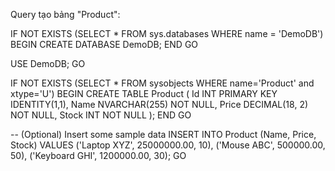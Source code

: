Query tạo bảng "Product":

IF NOT EXISTS (SELECT * FROM sys.databases WHERE name = 'DemoDB')
BEGIN
    CREATE DATABASE DemoDB;
END
GO

USE DemoDB;
GO

IF NOT EXISTS (SELECT * FROM sysobjects WHERE name='Product' and xtype='U')
BEGIN
    CREATE TABLE Product (
        Id INT PRIMARY KEY IDENTITY(1,1),
        Name NVARCHAR(255) NOT NULL,
        Price DECIMAL(18, 2) NOT NULL,
        Stock INT NOT NULL
    );
END
GO

-- (Optional) Insert some sample data
INSERT INTO Product (Name, Price, Stock) VALUES
('Laptop XYZ', 25000000.00, 10),
('Mouse ABC', 500000.00, 50),
('Keyboard GHI', 1200000.00, 30);
GO
